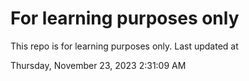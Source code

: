# For learning purposes only
This repo is for learning purposes only.
Last updated at

Thursday, November 23, 2023 2:31:09 AM

